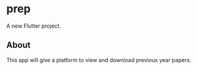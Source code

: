 # prep
A new Flutter project.

## About
This app will give a platform to view and download previous year papers.
